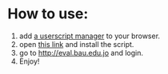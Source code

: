 # How to use:
1. add [a userscript manager](https://violentmonkey.github.io/) to your browser.
1. open [this link](https://raw.githubusercontent.com/3m4r5/3m4r5/main/scripts/auto_bau_eval/auto_bau_eval.user.js) and install the script.
1. go to http://eval.bau.edu.jo and login.
1. Enjoy!
